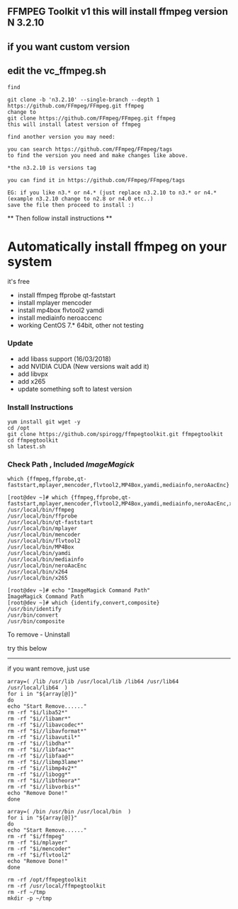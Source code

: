 
##  FFMPEG Toolkit v1  this will install ffmpeg version N 3.2.10
## if you want custom version
## edit the vc_ffmpeg.sh

```
find

git clone -b 'n3.2.10' --single-branch --depth 1 https://github.com/FFmpeg/FFmpeg.git ffmpeg
change to
git clone https://github.com/FFmpeg/FFmpeg.git ffmpeg
this will install latest version of ffmpeg

find another version you may need: 

you can search https://github.com/FFmpeg/FFmpeg/tags
to find the version you need and make changes like above.

*the n3.2.10 is versions tag

you can find it in https://github.com/FFmpeg/FFmpeg/tags

EG: if you like n3.* or n4.* (just replace n3.2.10 to n3.* or n4.* (example n3.2.10 change to n2.8 or n4.0 etc..) 
save the file then proceed to install :)
```
** Then follow install instructions **

# Automatically install ffmpeg on your system
it's free  

 * install ffmpeg ffprobe qt-faststart
 * install mplayer mencoder
 * install mp4box flvtool2 yamdi
 * install mediainfo neroaccenc 
 * working CentOS 7.* 64bit, other not testing

### Update
 * add libass support (16/03/2018)
 * add NVIDIA CUDA   (New versions wait add it)
 * add libvpx
 * add x265
 * update something soft to latest version

### Install Instructions  
```
yum install git wget -y 
cd /opt
git clone https://github.com/spirogg/ffmpegtoolkit.git ffmpegtoolkit
cd ffmpegtoolkit
sh latest.sh
```
  
### Check Path  , Included  *ImageMagick*
```
which {ffmpeg,ffprobe,qt-faststart,mplayer,mencoder,flvtool2,MP4Box,yamdi,mediainfo,neroAacEnc}  
```

```
[root@dev ~]# which {ffmpeg,ffprobe,qt-faststart,mplayer,mencoder,flvtool2,MP4Box,yamdi,mediainfo,neroAacEnc,x264,x265}
/usr/local/bin/ffmpeg
/usr/local/bin/ffprobe
/usr/local/bin/qt-faststart
/usr/local/bin/mplayer
/usr/local/bin/mencoder
/usr/local/bin/flvtool2
/usr/local/bin/MP4Box
/usr/local/bin/yamdi
/usr/local/bin/mediainfo
/usr/local/bin/neroAacEnc
/usr/local/bin/x264
/usr/local/bin/x265
      
[root@dev ~]# echo "ImageMagick Command Path"
ImageMagick Command Path
[root@dev ~]# which {identify,convert,composite}
/usr/bin/identify
/usr/bin/convert
/usr/bin/composite

```
To remove - Uninstall

try this below

---------------------

if you want remove, just use
```
array=( /lib /usr/lib /usr/local/lib /lib64 /usr/lib64 /usr/local/lib64  )
for i in "${array[@]}"
do
echo "Start Remove......"
rm -rf "$i/liba52*"
rm -rf "$i//libamr*"
rm -rf "$i//libavcodec*"
rm -rf "$i//libavformat*"
rm -rf "$i//libavutil*"
rm -rf "$i//libdha*"
rm -rf "$i//libfaac*"
rm -rf "$i//libfaad*"
rm -rf "$i//libmp3lame*"
rm -rf "$i//libmp4v2*"
rm -rf "$i//libogg*"
rm -rf "$i//libtheora*"
rm -rf "$i//libvorbis*"
echo "Remove Done!"
done

array=( /bin /usr/bin /usr/local/bin  )
for i in "${array[@]}"
do
echo "Start Remove......"
rm -rf "$i/ffmpeg"
rm -rf "$i/mplayer"
rm -rf "$i/mencoder"
rm -rf "$i/flvtool2"
echo "Remove Done!"
done

rm -rf /opt/ffmpegtoolkit
rm -rf /usr/local/ffmpegtoolkit
rm -rf ~/tmp
mkdir -p ~/tmp
```
